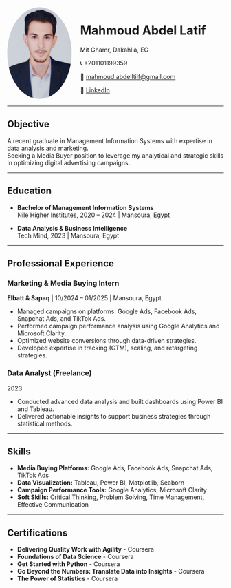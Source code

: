 
<div style="display: flex; align-items: center;">
    <img src="WhatsApp%20Image%202025-01-09%20at%2004.21.44_79a68f9f.jpg" alt="Profile Picture" width="150" style="border-radius: 50%; margin-right: 20px;" />
    <div>
        <h1>Mahmoud Abdel Latif</h1>
        <p>Mit Ghamr, Dakahlia, EG</p>
        <p>📞 +201101199359</p>
        <p>📧 <a href="mailto:mahmoud.abdelltiif@gmail.com">mahmoud.abdelltiif@gmail.com</a></p>
        <p>🔗 <a href="https://www.linkedin.com/in/mahmoudabdelltif/">LinkedIn</a></p>
    </div>
</div>

---

## Objective

A recent graduate in Management Information Systems with expertise in data analysis and marketing.  
Seeking a Media Buyer position to leverage my analytical and strategic skills in optimizing digital advertising campaigns.

---

## Education

- **Bachelor of Management Information Systems**  
  Nile Higher Institutes, 2020 – 2024 | Mansoura, Egypt

- **Data Analysis & Business Intelligence**  
  Tech Mind, 2023 | Mansoura, Egypt

---

## Professional Experience

### Marketing & Media Buying Intern  
**Elbatt & Sapaq** | 10/2024 – 01/2025 | Mansoura, Egypt  
- Managed campaigns on platforms: Google Ads, Facebook Ads, Snapchat Ads, and TikTok Ads.  
- Performed campaign performance analysis using Google Analytics and Microsoft Clarity.  
- Optimized website conversions through data-driven strategies.  
- Developed expertise in tracking (GTM), scaling, and retargeting strategies.

### Data Analyst (Freelance)  
2023  
- Conducted advanced data analysis and built dashboards using Power BI and Tableau.  
- Delivered actionable insights to support business strategies through statistical methods.

---

## Skills

- **Media Buying Platforms:** Google Ads, Facebook Ads, Snapchat Ads, TikTok Ads  
- **Data Visualization:** Tableau, Power BI, Matplotlib, Seaborn  
- **Campaign Performance Tools:** Google Analytics, Microsoft Clarity  
- **Soft Skills:** Critical Thinking, Problem Solving, Time Management, Effective Communication  

---

## Certifications

- **Delivering Quality Work with Agility** - Coursera  
- **Foundations of Data Science** - Coursera  
- **Get Started with Python** - Coursera  
- **Go Beyond the Numbers: Translate Data into Insights** - Coursera  
- **The Power of Statistics** - Coursera  

